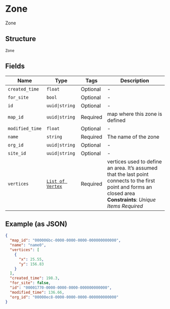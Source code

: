 
# Zone

Zone

## Structure

`Zone`

## Fields

| Name | Type | Tags | Description |
|  --- | --- | --- | --- |
| `created_time` | `float` | Optional | - |
| `for_site` | `bool` | Optional | - |
| `id` | `uuid\|string` | Optional | - |
| `map_id` | `uuid\|string` | Required | map where this zone is defined |
| `modified_time` | `float` | Optional | - |
| `name` | `string` | Required | The name of the zone |
| `org_id` | `uuid\|string` | Optional | - |
| `site_id` | `uuid\|string` | Optional | - |
| `vertices` | [`List of Vertex`](../../doc/models/vertex.md) | Required | vertices used to define an area. It’s assumed that the last point connects to the first point and forms an closed area<br>**Constraints**: *Unique Items Required* |

## Example (as JSON)

```json
{
  "map_id": "000006bc-0000-0000-0000-000000000000",
  "name": "name0",
  "vertices": [
    {
      "x": 25.55,
      "y": 156.83
    }
  ],
  "created_time": 198.3,
  "for_site": false,
  "id": "00001770-0000-0000-0000-000000000000",
  "modified_time": 136.66,
  "org_id": "00000ec8-0000-0000-0000-000000000000"
}
```

